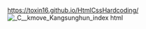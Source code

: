 
https://toxin16.github.io/HtmlCssHardcoding/
![_C__kmove_Kangsunghun_index html](https://user-images.githubusercontent.com/109052012/191651376-97d708ef-1e92-4bf2-90cc-5db3d222c233.png)
